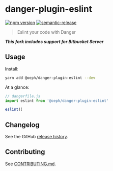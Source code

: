 # danger-plugin-eslint

[![npm version](https://badge.fury.io/js/%40oeph%2Fdanger-plugin-eslint.svg)](https://badge.fury.io/js/%40oeph%2Fdanger-plugin-eslint)
[![semantic-release](https://img.shields.io/badge/%20%20%F0%9F%93%A6%F0%9F%9A%80-semantic--release-e10079.svg)](https://github.com/semantic-release/semantic-release)

> Eslint your code with Danger

_**This fork includes support for Bitbucket Server**_

## Usage

Install:

```sh
yarn add @oeph/danger-plugin-eslint --dev
```

At a glance:

```js
// dangerfile.js
import eslint from '@oeph/danger-plugin-eslint'

eslint()
```
## Changelog

See the GitHub [release history](https://github.com/oeph/danger-plugin-eslint/releases).

## Contributing

See [CONTRIBUTING.md](CONTRIBUTING.md).
